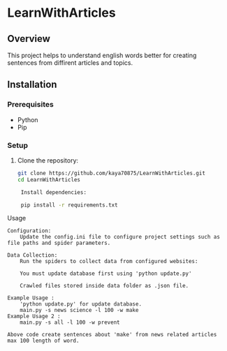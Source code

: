 # LearnWithArticles

## Overview

This project helps to understand english words better for creating sentences from diffirent articles and topics.

## Installation

### Prerequisites

- Python
- Pip

### Setup

1. Clone the repository:
   ```bash
   git clone https://github.com/kaya70875/LearnWithArticles.git
   cd LearnWithArticles

    Install dependencies:

    pip install -r requirements.txt

Usage

    Configuration:
        Update the config.ini file to configure project settings such as file paths and spider parameters.

    Data Collection:
        Run the spiders to collect data from configured websites:

        You must update database first using 'python update.py'

        Crawled files stored inside data folder as .json file.

    Example Usage :
        'python update.py' for update database.
        main.py -s news science -l 100 -w make
    Example Usage 2 :
        main.py -s all -l 100 -w prevent

    Above code create sentences about 'make' from news related articles max 100 length of word.
